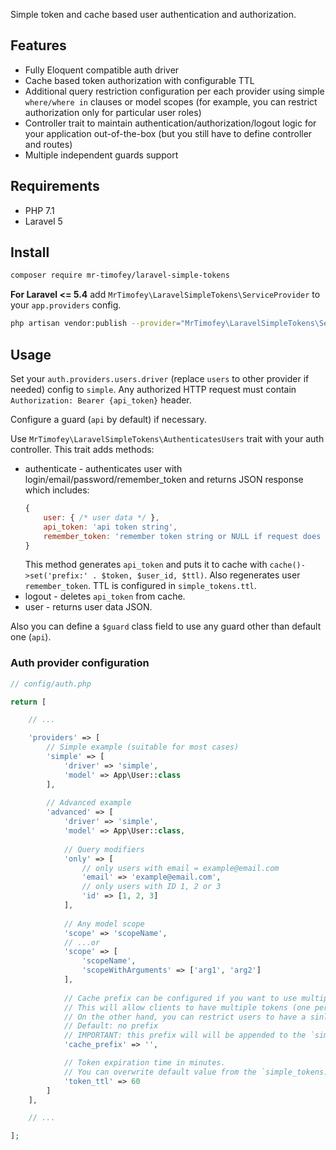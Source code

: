 Simple token and cache based user authentication and authorization.

## Features

* Fully Eloquent compatible auth driver
* Cache based token authorization with configurable TTL
* Additional query restriction configuration per each provider using simple `where/where in` clauses or model scopes
	(for example, you can restrict authorization only for particular user roles)
* Controller trait to maintain authentication/authorization/logout logic for your application out-of-the-box
	(but you still have to define controller and routes)
* Multiple independent guards support

## Requirements

* PHP 7.1
* Laravel 5

## Install

```bash
composer require mr-timofey/laravel-simple-tokens
```

**For Laravel <= 5.4** add `MrTimofey\LaravelSimpleTokens\ServiceProvider` to your `app.providers` config.

```bash
php artisan vendor:publish --provider="MrTimofey\LaravelSimpleTokens\ServiceProvider"
```

## Usage

Set your `auth.providers.users.driver` (replace `users` to other provider if needed) config to `simple`.
Any authorized HTTP request must contain `Authorization: Bearer {api_token}` header.

Configure a guard (`api` by default) if necessary.

Use `MrTimofey\LaravelSimpleTokens\AuthenticatesUsers` trait with your auth controller. This trait adds methods:
* authenticate - authenticates user with login/email/password/remember_token and returns JSON response which includes:
	```js
	{
		user: { /* user data */ },
		api_token: 'api token string',
		remember_token: 'remember token string or NULL if request does not have a "remember" flag'
	}
	```
	This method generates `api_token` and puts it to cache with `cache()->set('prefix:' . $token, $user_id, $ttl)`.
	Also regenerates user `remember_token`.
	TTL is configured in `simple_tokens.ttl`.
* logout - deletes `api_token` from cache.
* user - returns user data JSON.

Also you can define a `$guard` class field to use any guard other than default one (`api`).

### Auth provider configuration

```php
// config/auth.php

return [

	// ...

	'providers' => [
		// Simple example (suitable for most cases)
		'simple' => [
			'driver' => 'simple',
			'model' => App\User::class
		],
	
		// Advanced example
		'advanced' => [
			'driver' => 'simple',
			'model' => App\User::class,
			
			// Query modifiers
			'only' => [
				// only users with email = example@email.com
				'email' => 'example@email.com',
				// only users with ID 1, 2 or 3
				'id' => [1, 2, 3]
			],
			
			// Any model scope
			'scope' => 'scopeName',
			// ...or
			'scope' => [
				'scopeName',
				'scopeWithArguments' => ['arg1', 'arg2']
			],
			
			// Cache prefix can be configured if you want to use multiple independent providers.
			// This will allow clients to have multiple tokens (one per each unique prefix).
			// On the other hand, you can restrict users to have a sinlgle token by providing same prefix.
			// Default: no prefix
			// IMPORTANT: this prefix will will be appended to the `simple_tokens.cache_prefix` config entry.
			'cache_prefix' => '',

			// Token expiration time in minutes.
			// You can overwrite default value from the `simple_tokens.token_ttl` config entry here.
			'token_ttl' => 60
		]
	],

	// ...

];
```